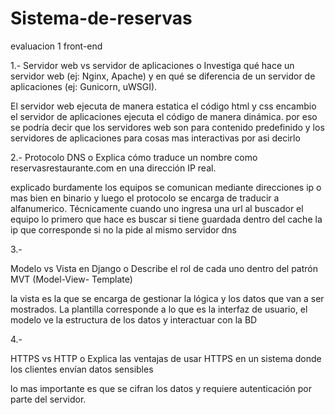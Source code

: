 # Sistema-de-reservas
evaluacion 1 front-end



1.-
Servidor web vs servidor de aplicaciones
o Investiga qué hace un servidor web (ej: Nginx, Apache) y en qué se
diferencia de un servidor de aplicaciones (ej: Gunicorn, uWSGI).


El servidor web ejecuta de manera estatica el código html y css encambio el servidor de aplicaciones ejecuta el código de manera dinámica. por eso se podría decir que los servidores web son para contenido predefinido y los servidores de aplicaciones para cosas mas interactivas por asi decirlo 


2.-
Protocolo DNS
o Explica cómo traduce un nombre como reservasrestaurante.com en una
dirección IP real.

explicado burdamente los equipos se comunican mediante direcciones ip o mas bien en binario y luego el protocolo se encarga de traducir a alfanumerico. Técnicamente cuando uno ingresa una url al buscador el equipo lo primero que hace es buscar si tiene guardada dentro del cache la ip que corresponde si no la pide al mismo servidor dns 

3.-

Modelo vs Vista en Django
o Describe el rol de cada uno dentro del patrón MVT (Model-View-
Template)

la vista es la que se encarga de gestionar la lógica y los datos que van a ser mostrados.    La plantilla  corresponde a lo que es la interfaz de usuario, el modelo ve la estructura de los datos y interactuar con la BD

4.-

HTTPS vs HTTP
o Explica las ventajas de usar HTTPS en un sistema donde los clientes envían
datos sensibles

lo mas importante es que se cifran los datos y requiere autenticación por parte del servidor.

